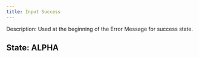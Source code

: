 ```yaml
---
title: Input Success
---
```

Description: Used at the beginning of the Error Message for success state.

## State: ALPHA

